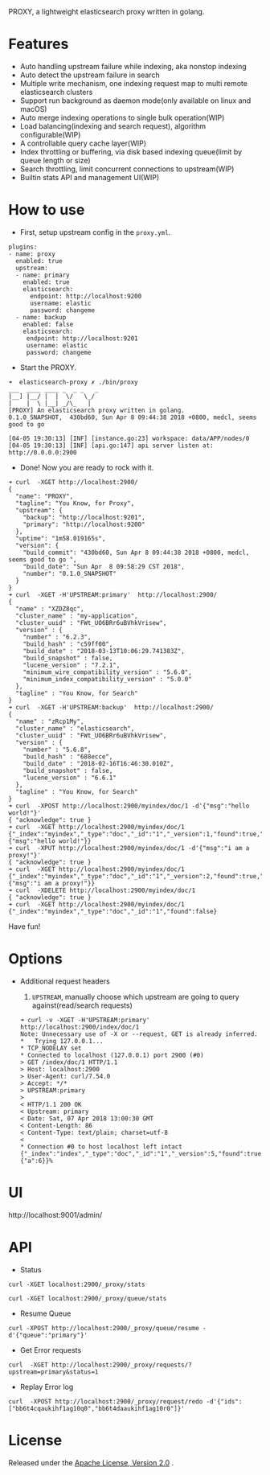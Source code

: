 
PROXY, a lightweight elasticsearch proxy written in golang.

# Features
- Auto handling upstream failure while indexing, aka nonstop indexing
- Auto detect the upstream failure in search
- Multiple write mechanism, one indexing request map to multi remote elasticsearch clusters
- Support run background as daemon mode(only available on linux and macOS)
- Auto merge indexing operations to single bulk operation(WIP)
- Load balancing(indexing and search request), algorithm configurable(WIP)
- A controllable query cache layer(WIP)
- Index throttling or buffering, via disk based indexing queue(limit by queue length or size)
- Search throttling, limit concurrent connections to upstream(WIP)
- Builtin stats API and management UI(WIP)

# How to use

- First, setup upstream config in the `proxy.yml`.

```
plugins:
- name: proxy
  enabled: true
  upstream:
  - name: primary
    enabled: true
    elasticsearch:
      endpoint: http://localhost:9200
      username: elastic
      password: changeme
  - name: backup
    enabled: false
    elasticsearch:
     endpoint: http://localhost:9201
     username: elastic
     password: changeme

```
- Start the PROXY.

```
➜  elasticsearch-proxy ✗ ./bin/proxy
___  ____ ____ _  _ _   _
|__] |__/ |  |  \/   \_/
|    |  \ |__| _/\_   |
[PROXY] An elasticsearch proxy written in golang.
0.1.0_SNAPSHOT,  430bd60, Sun Apr 8 09:44:38 2018 +0800, medcl, seems good to go

[04-05 19:30:13] [INF] [instance.go:23] workspace: data/APP/nodes/0
[04-05 19:30:13] [INF] [api.go:147] api server listen at: http://0.0.0.0:2900

```

- Done! Now you are ready to rock with it.

```
➜ curl  -XGET http://localhost:2900/
{
  "name": "PROXY",
  "tagline": "You Know, for Proxy",
  "upstream": {
    "backup": "http://localhost:9201",
    "primary": "http://localhost:9200"
  },
  "uptime": "1m58.019165s",
  "version": {
    "build_commit": "430bd60, Sun Apr 8 09:44:38 2018 +0800, medcl, seems good to go ",
    "build_date": "Sun Apr  8 09:58:29 CST 2018",
    "number": "0.1.0_SNAPSHOT"
  }
}
➜ curl  -XGET -H'UPSTREAM:primary'  http://localhost:2900/
{
  "name" : "XZDZ8qc",
  "cluster_name" : "my-application",
  "cluster_uuid" : "FWt_UO6BRr6uBVhkVrisew",
  "version" : {
    "number" : "6.2.3",
    "build_hash" : "c59ff00",
    "build_date" : "2018-03-13T10:06:29.741383Z",
    "build_snapshot" : false,
    "lucene_version" : "7.2.1",
    "minimum_wire_compatibility_version" : "5.6.0",
    "minimum_index_compatibility_version" : "5.0.0"
  },
  "tagline" : "You Know, for Search"
}
➜ curl  -XGET -H'UPSTREAM:backup'  http://localhost:2900/
{
  "name" : "zRcp1My",
  "cluster_name" : "elasticsearch",
  "cluster_uuid" : "FWt_UO6BRr6uBVhkVrisew",
  "version" : {
    "number" : "5.6.8",
    "build_hash" : "688ecce",
    "build_date" : "2018-02-16T16:46:30.010Z",
    "build_snapshot" : false,
    "lucene_version" : "6.6.1"
  },
  "tagline" : "You Know, for Search"
}
➜ curl  -XPOST http://localhost:2900/myindex/doc/1 -d'{"msg":"hello world!"}'
{ "acknowledge": true }
➜ curl  -XGET http://localhost:2900/myindex/doc/1
{"_index":"myindex","_type":"doc","_id":"1","_version":1,"found":true,"_source":{"msg":"hello world!"}}
➜ curl  -XPUT http://localhost:2900/myindex/doc/1 -d'{"msg":"i am a proxy!"}'
{ "acknowledge": true }
➜ curl  -XGET http://localhost:2900/myindex/doc/1
{"_index":"myindex","_type":"doc","_id":"1","_version":2,"found":true,"_source":{"msg":"i am a proxy!"}}
➜ curl  -XDELETE http://localhost:2900/myindex/doc/1
{ "acknowledge": true }
➜ curl  -XGET http://localhost:2900/myindex/doc/1
{"_index":"myindex","_type":"doc","_id":"1","found":false}
```

Have fun!

# Options

- Additional request headers
  1. `UPSTREAM`, manually choose which upstream are going to query against(read/search requests)

    ```
    ➜ curl -v -XGET -H'UPSTREAM:primary'  http://localhost:2900/index/doc/1
    Note: Unnecessary use of -X or --request, GET is already inferred.
    *   Trying 127.0.0.1...
    * TCP_NODELAY set
    * Connected to localhost (127.0.0.1) port 2900 (#0)
    > GET /index/doc/1 HTTP/1.1
    > Host: localhost:2900
    > User-Agent: curl/7.54.0
    > Accept: */*
    > UPSTREAM:primary
    >
    < HTTP/1.1 200 OK
    < Upstream: primary
    < Date: Sat, 07 Apr 2018 13:00:30 GMT
    < Content-Length: 86
    < Content-Type: text/plain; charset=utf-8
    <
    * Connection #0 to host localhost left intact
    {"_index":"index","_type":"doc","_id":"1","_version":5,"found":true,"_source":{"a":6}}%
    ```

# UI

http://localhost:9001/admin/

# API

- Status
```
curl -XGET localhost:2900/_proxy/stats
```
```
curl -XGET localhost:2900/_proxy/queue/stats
```
- Resume Queue
```
curl -XPOST http://localhost:2900/_proxy/queue/resume -d'{"queue":"primary"}'
```
- Get Error requests
```
curl  -XGET http://localhost:2900/_proxy/requests/?upstream=primary&status=1
```
- Replay Error log
```
curl  -XPOST http://localhost:2900/_proxy/request/redo -d'{"ids":["bb6t4cqaukihf1ag10q0","bb6t4daaukihf1ag10r0"]}'
```

License
=======
Released under the [Apache License, Version 2.0](https://github.com/medcl/elasticsearch-proxy/blob/master/LICENSE) .

